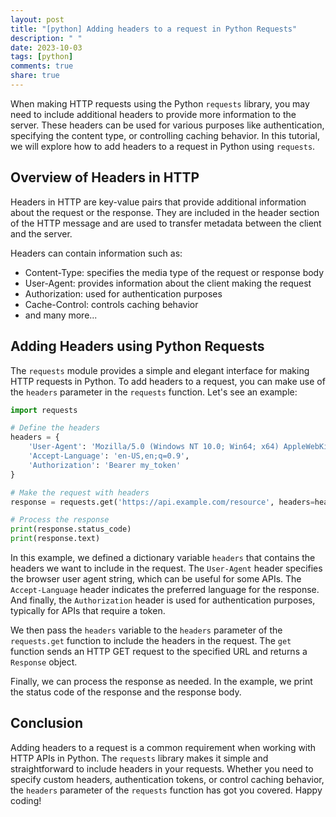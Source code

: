 ```yaml
---
layout: post
title: "[python] Adding headers to a request in Python Requests"
description: " "
date: 2023-10-03
tags: [python]
comments: true
share: true
---
```


When making HTTP requests using the Python `requests` library, you may need to include additional headers to provide more information to the server. These headers can be used for various purposes like authentication, specifying the content type, or controlling caching behavior. In this tutorial, we will explore how to add headers to a request in Python using `requests`.

## Overview of Headers in HTTP

Headers in HTTP are key-value pairs that provide additional information about the request or the response. They are included in the header section of the HTTP message and are used to transfer metadata between the client and the server.

Headers can contain information such as:

- Content-Type: specifies the media type of the request or response body
- User-Agent: provides information about the client making the request
- Authorization: used for authentication purposes
- Cache-Control: controls caching behavior
- and many more...

## Adding Headers using Python Requests

The `requests` module provides a simple and elegant interface for making HTTP requests in Python. To add headers to a request, you can make use of the `headers` parameter in the `requests` function. Let's see an example:

```python
import requests

# Define the headers
headers = {
    'User-Agent': 'Mozilla/5.0 (Windows NT 10.0; Win64; x64) AppleWebKit/537.36 (KHTML, like Gecko) Chrome/58.0.3029.110 Safari/537.3',
    'Accept-Language': 'en-US,en;q=0.9',
    'Authorization': 'Bearer my_token'
}

# Make the request with headers
response = requests.get('https://api.example.com/resource', headers=headers)

# Process the response
print(response.status_code)
print(response.text)
```

In this example, we defined a dictionary variable `headers` that contains the headers we want to include in the request. The `User-Agent` header specifies the browser user agent string, which can be useful for some APIs. The `Accept-Language` header indicates the preferred language for the response. And finally, the `Authorization` header is used for authentication purposes, typically for APIs that require a token.

We then pass the `headers` variable to the `headers` parameter of the `requests.get` function to include the headers in the request. The `get` function sends an HTTP GET request to the specified URL and returns a `Response` object.

Finally, we can process the response as needed. In the example, we print the status code of the response and the response body.

## Conclusion

Adding headers to a request is a common requirement when working with HTTP APIs in Python. The `requests` library makes it simple and straightforward to include headers in your requests. Whether you need to specify custom headers, authentication tokens, or control caching behavior, the `headers` parameter of the `requests` function has got you covered. Happy coding!